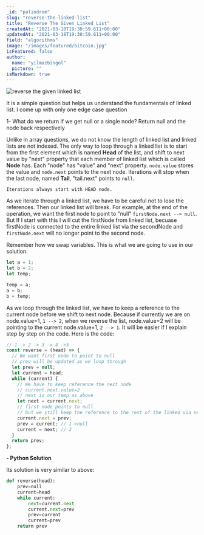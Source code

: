 ```yaml
---
_id: "palindrom"
slug: "reverse-the-linked-list"
title: "Reverse The Given Linked List"
createdAt: "2021-03-18T19:30:59.611+00:00"
updatedAt: "2021-03-18T19:30:59.611+00:00"
field: "algorithms"
image: "/images/featured/bitcoin.jpg"
isFeatured: false
author:
  name: "yilmazbingol"
  picture: ""
isMarkdown: true
---
```


![reverse the given linked list](reverse-linked-list.png)

It is a simple question but helps us understand the fundamentals of linked list. I come up with only one edge case question

1- What do we return if we get null or a single node?
Return null and the node back respectively

Unlike in array questions, we do not know the length of linked list and linked lists are not indexed. The only way to loop through a linked list is to start from the first element which is named **Head** of the list, and shift to next value by "next" property that each member of linked list which is called **Node** has. Each "node" has "value" and "next" property. `node.value` stores the value and `node.next` points to the next node. Iterations will stop when the last node, named **Tail**, "tail.next" points to `null`.

    Iterations always start with HEAD node.

As we iterate through a linked list, we have to be careful not to lose the references. Then our linked list will break. For example, at the end of the operation, we want the first node to point to "null" `firstNode.next --> null`. But If I start with this I will cut the firstNode from linked list, becuase firstNode is connected to the entire linked list via the secondNode and `firstNode.next` will no longer point to the second node.

Remember how we swap variables. This is what we are going to use in our solution.

```js
let a = 1;
let b = 2;
let temp;

temp = a;
a = b;
b = temp;
```

As we loop through the linked list, we have to keep a reference to the current node before we shift to next node. Because if currently we are on node.value=1, `1 --> 2`, when we reverse the list, node.value=2 will be pointing to the current node.value=1, `2 --> 1`. It will be easier if I explain step by step on the code. Here is the code:

```js
// 1 -> 2 -> 3 -> 4 ->5
const reverse = (head) => {
  // We want first node to point to null
  // prev will be updated as we loop through
  let prev = null;
  let current = head;
  while (current) {
    // We have to keep reference the next node
    // current.next.value=2
    // next is our temp as above
    let next = current.next;
    // first node points to null
    // but we still keep the reference to the rest of the linked via next
    current.next = prev;
    prev = current; // 1->null
    current = next; // 2
  }
  return prev;
};
```

**- Python Solution**

Its solution is very similar to above:

```py
def reverse(head):
    prev=null
    current=head
    while current:
        next=current.next
        current.next=prev
        prev=current
        current=prev
    return prev
```
